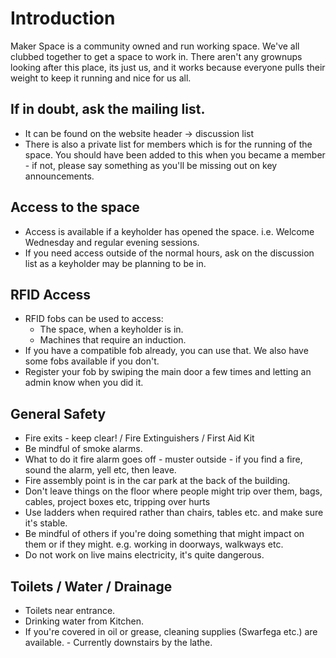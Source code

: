 # Introduction

Maker Space is a community owned and run working space. We've all clubbed together to get a space to work in. There aren't any grownups looking after this place, its just us, and it works because everyone pulls their weight to keep it running and nice for us all.


## If in doubt, ask the mailing list. 
- It can be found on the website header -> discussion list
- There is also a private list for members which is for the running of the space. You should have been added to this when you became a member - if not, please say something as you'll be missing out on key announcements. 
 

## Access to the space  
- Access is available if a keyholder has opened the space. i.e. Welcome Wednesday and regular evening sessions.
- If you need access outside of the normal hours, ask on the discussion list as a keyholder may be planning to be in.


## RFID Access 
- RFID fobs can be used to access:
    - The space, when a keyholder is in.
    - Machines that require an induction.
- If you have a compatible fob already, you can use that.  We also have some fobs available if you don't. 
- Register your fob by swiping the main door a few times and letting an admin know when you did it.
 

## General Safety
- Fire exits - keep clear! / Fire Extinguishers / First Aid Kit
- Be mindful of smoke alarms.
- What to do it fire alarm goes off - muster outside - if you find a fire, sound the alarm, yell etc, then leave.
- Fire assembly point is in the car park at the back of the building.
- Don't leave things on the floor where people might trip over them, bags, cables, project boxes etc, tripping over hurts
- Use ladders when required rather than chairs, tables etc. and make sure it's stable.
- Be mindful of others if you're doing something that might impact on them or if they might. e.g. working in doorways, walkways etc.
- Do not work on live mains electricity, it's quite dangerous.
 

## Toilets / Water / Drainage
- Toilets near entrance. 
- Drinking water from Kitchen.
- If you're covered in oil or grease, cleaning supplies (Swarfega etc.) are available. - Currently downstairs by the lathe.
